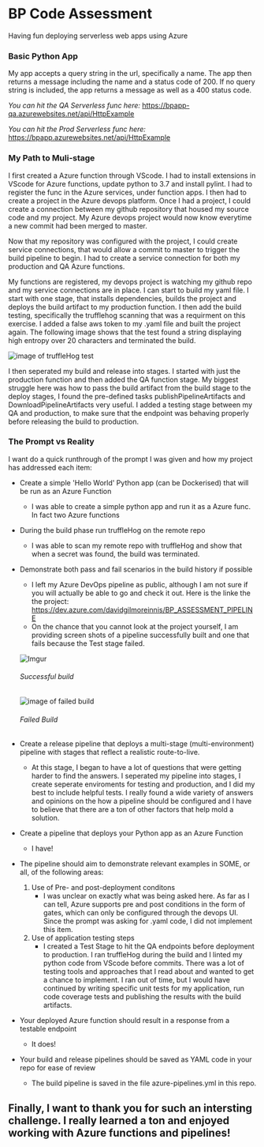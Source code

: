 # BP Code Assessment
Having fun deploying serverless web apps using Azure

### Basic Python App
My app accepts a query string in the url, specifically a name. The app then returns a message including the name and a status code of 200. If no query string is included, the app returns a message as well as a 400 status code. 

*You can hit the QA Serverless func here:* https://bpapp-qa.azurewebsites.net/api/HttpExample

*You can hit the Prod Serverless func here:* https://bpapp.azurewebsites.net/api/HttpExample

### My Path to Muli-stage
I first created a Azure function through VScode. I had to install extensions in VScode for Azure functions, update python to 3.7 and install pylint. I had to register the func in the Azure services, under function apps. I then had to create a project in the Azure devops platform. Once I had a project, I could create a connection between my github repository that housed my source code and my project. My Azure devops project would now know everytime a new commit had been merged to master.

Now that my repository was configured with the project, I could create service connections, that would allow a commit to master to trigger the build pipeline to begin. I had to create a service connection for both my production and QA Azure functions. 

My functions are registered, my devops project is watching my github repo and my service connections are in place. I can start to build my yaml file. I start with one stage, that installs dependencies, builds the project and deploys the build artifact to my production function. I then add the build testing, specifically the trufflehog scanning that was a requirment on this exercise. I added a false aws token to my .yaml file and built the project again. The following image shows that the test found a string displaying high entropy over 20 characters and terminated the build.

![image of truffleHog test](https://i.imgur.com/0T0r3Ib.png)

I then seperated my build and release into stages. I started with just the production function and then added the QA function stage. My biggest struggle here was how to pass the build artifact from the build stage to the deploy stages, I found the pre-defined tasks publishPipelineArtifacts and DownloadPipelineArtifacts very useful. I added a testing stage between my QA and production, to make sure that the endpoint was behaving properly before releasing the build to production. 

### The Prompt vs Reality
I want do a quick runthrough of the prompt I was given and how my project has addressed each item:

* Create a simple 'Hello World' Python app (can be Dockerised) that will be run as an Azure Function
  - I was able to create a simple python app and run it as a Azure func. In fact two Azure functions

* During the build phase run truffleHog on the remote repo
  - I was able to scan my remote repo with truffleHog and show that when a secret was found, the build was terminated.
  
* Demonstrate both pass and fail scenarios in the build history if possible
  - I left my Azure DevOps pipeline as public, although I am not sure if you will actually be able to go and check it out. Here is the linke the the project: https://dev.azure.com/davidgilmoreinnis/BP_ASSESSMENT_PIPELINE
  - On the chance that you cannot look at the project yourself, I am providing screen shots of a pipeline successfully built and one that fails because the Test stage failed.
  
  ![Imgur](https://i.imgur.com/kivTvPW.png)
  ###### Successful build
  
  ![image of failed build](https://i.imgur.com/YGJdFZz.png)
  ###### Failed Build
  
 * Create a release pipeline that deploys a multi-stage (multi-environment) pipeline with stages that reflect a realistic route-to-live.
   - At this stage, I began to have a lot of questions that were getting harder to find the answers. I seperated my pipeline into stages, I create seperate enviroments for testing and production, and I did my best to include helpful tests. I really found a wide variety of answers and opinions on the how a pipeline should be configured and I have to believe that there are a ton of other factors that help mold a solution. 
 
* Create a pipeline that deploys your Python app as an Azure Function
  - I have!
* The pipeline should aim to demonstrate  relevant examples in SOME, or all, of the following areas:
  1. Use of Pre- and post-deployment conditons
     - I was unclear on exactly what was being asked here. As far as I can tell, Azure supports pre and post conditions in the form of gates, which can only be configured through the devops UI. Since the prompt was asking for .yaml code, I did not implement this item.
   2. Use of application testing steps
      - I created a Test Stage to hit the QA endpoints before deployment to production. I ran truffleHog during the build and I linted my python code from VScode before commits. There was a lot of testing tools and approaches that I read about and wanted to get a chance to implement. I ran out of time, but I would have continued by writing specific unit tests for my application, run code coverage tests and publishing the results with the build artifacts.

* Your deployed Azure function should result in a response from a testable endpoint
   - It does!

* Your build and release pipelines should be saved as YAML code in your repo for ease of review
   - The build pipeline is saved in the file azure-pipelines.yml in this repo. 

## Finally, I want to thank you for such an intersting challenge. I really learned a ton and enjoyed working with Azure functions and pipelines!
